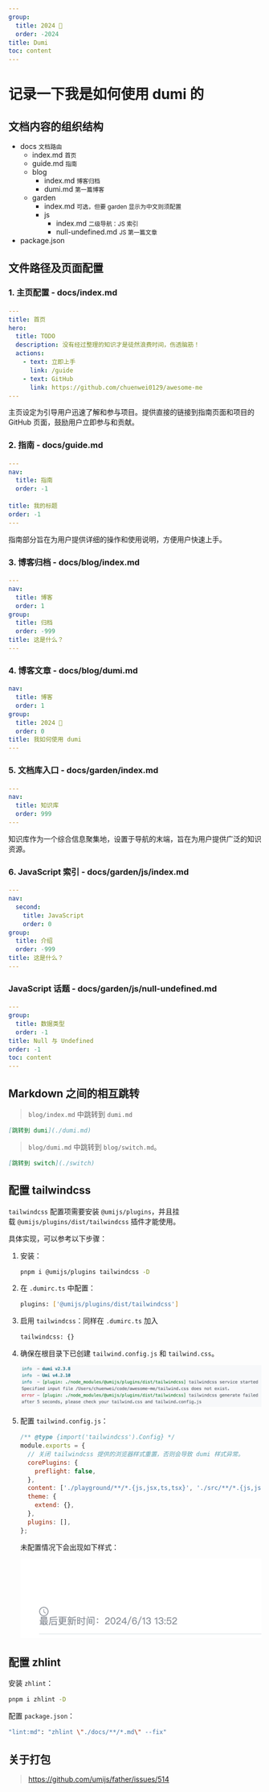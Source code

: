 ```yaml
---
group:
  title: 2024 🐲
  order: -2024
title: Dumi
toc: content
---
```


# 记录一下我是如何使用 dumi 的

## 文档内容的组织结构

<Tree>
  <ul>
    <li>
      docs
      <small>文档路由</small>
      <ul>
        <li>
          index.md
          <small>首页</small>
        </li>
        <li>
          guide.md
          <small>指南</small>
        </li>
        <li>
          blog
          <ul>
            <li>
              index.md
              <small>博客归档</small>
            </li>
            <li>
              dumi.md
              <small>第一篇博客</small>
            </li>
          </ul>
        </li>
        <li>
          garden
          <ul>
            <li>
              index.md
              <small>可选，但要 garden 显示为中文则须配置</small>
            </li>
            <li>
              js
              <ul>
                <li>
                  index.md
                  <small>二级导航：JS 索引</small>
                </li>
                <li>
                  null-undefined.md
                  <small>JS 第一篇文章</small>
                </li>
              </ul>
            </li>
          </ul>
        </li>
      </ul>
    </li>
    <li>package.json</li>
  </ul>
</Tree>

## 文件路径及页面配置

### 1. 主页配置 - docs/index.md

```yaml
---
title: 首页
hero:
  title: TODO
  description: 没有经过整理的知识才是徒然浪费时间，伤透脑筋！
  actions:
    - text: 立即上手
      link: /guide
    - text: GitHub
      link: https://github.com/chuenwei0129/awesome-me
---
```

主页设定为引导用户迅速了解和参与项目。提供直接的链接到指南页面和项目的 GitHub 页面，鼓励用户立即参与和贡献。

### 2. 指南 - docs/guide.md

```yaml
---
nav:
  title: 指南
  order: -1

title: 我的标题
order: -1
---
```

指南部分旨在为用户提供详细的操作和使用说明，方便用户快速上手。

### 3. 博客归档 - docs/blog/index.md

```yaml
---
nav:
  title: 博客
  order: 1
group:
  title: 归档
  order: -999
title: 这是什么？
---
```

### 4. 博客文章 - docs/blog/dumi.md

```yaml
nav:
  title: 博客
  order: 1
group:
  title: 2024 🐲
  order: 0
title: 我如何使用 dumi
---
```

### 5. 文档库入口 - docs/garden/index.md

```yaml
---
nav:
  title: 知识库
  order: 999
---
```

知识库作为一个综合信息聚集地，设置于导航的末端，旨在为用户提供广泛的知识资源。

### 6. JavaScript 索引 - docs/garden/js/index.md

```yaml
---
nav:
  second:
    title: JavaScript
    order: 0
group:
  title: 介绍
  order: -999
title: 这是什么？
---
```

### JavaScript 话题 - docs/garden/js/null-undefined.md

```yaml
---
group:
  title: 数据类型
  order: -1
title: Null 与 Undefined
order: -1
toc: content
---
```

## Markdown 之间的相互跳转

> `blog/index.md` 中跳转到 `dumi.md`

```md
[跳转到 dumi](./dumi.md)
```

> `blog/dumi.md` 中跳转到 `blog/switch.md`。

```md
[跳转到 switch](./switch)
```

## 配置 tailwindcss

`tailwindcss` 配置项需要安装 `@umijs/plugins`，并且挂载 `@umijs/plugins/dist/tailwindcss` 插件才能使用。

具体实现，可以参考以下步骤：

1. 安装：

    ```sh
    pnpm i @umijs/plugins tailwindcss -D
    ```

2. 在 `.dumirc.ts` 中配置：

    ```sh
    plugins: ['@umijs/plugins/dist/tailwindcss']
    ```

3. 启用 `tailwindcss`：同样在 `.dumirc.ts` 加入

    ```sh
    tailwindcss: {}
    ```

4. 确保在根目录下已创建 `tailwind.config.js` 和 `tailwind.css`。

    ![20240613235249](https://raw.githubusercontent.com/chuenwei0129/my-picgo-repo/master/me/20240613235249.png)

5. 配置 `tailwind.config.js`：

    ```js
    /** @type {import('tailwindcss').Config} */
    module.exports = {
      // 关闭 tailwindcss 提供的浏览器样式重置，否则会导致 dumi 样式异常。
      corePlugins: {
        preflight: false,
      },
      content: ['./playground/**/*.{js,jsx,ts,tsx}', './src/**/*.{js,jsx,ts,tsx}'],
      theme: {
        extend: {},
      },
      plugins: [],
    };
    ```

    未配置情况下会出现如下样式：

    ![20240614052556](https://raw.githubusercontent.com/chuenwei0129/my-picgo-repo/master/me/20240614052556.png)

## 配置 zhlint

安装 `zhlint`：

```sh
pnpm i zhlint -D
```

配置 `package.json`：

```sh
"lint:md": "zhlint \"./docs/**/*.md\" --fix"
```

## 关于打包

> <https://github.com/umijs/father/issues/514>
